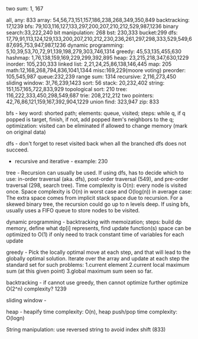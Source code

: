 two sum: 1, 167


all, any: 833
array: 54,56,73,151,157,186,238,268,349,350,849
backtracking: 17,1239
bfs: 79,103,116,127,133,297,200,207,210,212,529,987,1236
binary search:33,222,240
bit manipulation: 268
bst: 230,333
bucket:299
dfs: 17,79,91,113,124,129,133,200,207,210,212,230,236,261,297,298,333,529,549,687,695,753,947,987,1236
dynamic programming: 5,10,39,53,70,72,91,139,198,279,303,746,1314
greedy: 45,53,135,455,630
hashmap: 1,76,138,159,169,229,299,392,895
heap: 23,215,218,347,630,1229
inorder: 105,230,333
linked list: 2,21,24,25,86,138,146,445
map: 205
math:12,168,268,794,836,1041,1344
misc:169,229(moore voting)
preorder: 105,545,987
queue:232,239
range sum: 1314
recursive: 2,116,273,450
sliding window: 3!,76,239,1423
sort: 56
stack: 20,232,402
string: 151,157,165,722,833,929
topological sort: 210
tree: 116,222,333,450,298,549,687
trie: 208,212,212
two pointers: 42,76,86,121,159,167,392,904,1229
union find: 323,947
zip: 833


bfs - key word: shorted path; elements: queue, visited; steps: while q, if q popped is target, finish, if not, add popped item's neighbors to the q; optimization: visited can be eliminated if allowed to change memory (mark on original data)

dfs - don't forget to reset visited back when all the branched dfs does not succeed.
* recursive and iterative - example: 230

tree - Recursion can usually be used. 
If using dfs, has to decide which to use: in-order traversal (aka. dfs), post-order traversal (549), and pre-order traversal (298, search tree). Time complexity is O(n): every node is visited once. Space complexity is O(n) in worst case and O(log(n)) in average case: The extra space comes from implicit stack space due to recursion. For a skewed binary tree, the recursion could go up to n levels deep. 
If using bfs, usually uses a FIFO queue to store nodes to be visited. 

dynamic programming -
backtracking with memoization; steps: build dp memory, define what dp[i] represents, find update function(s)
space can be optimized to O(1) if only need to track constant time of variables for each update

greedy -
Pick the locally optimal move at each step, and that will lead to the globally optimal solution.
Iterate over the array and update at each step the standard set for such problems: 1.current element 2.current local maximum sum (at this given point) 3.global maximum sum seen so far.

backtracking - if cannot use greedy, then cannot optimize further optimize O(2^n) complexity? 1239

sliding window - 

heap - 
heapify time complexity: O(n), heap push/pop time complexity: O(logn)

String manipulation:
use reversed string to avoid index shift (833)